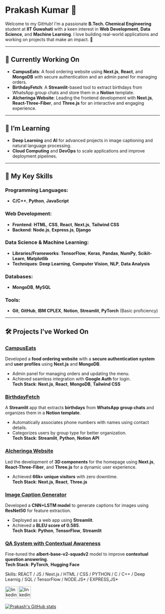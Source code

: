 <!--
**Prakash436/Prakash436** is a ✨ _special_ ✨ repository because its `README.md` (this file) appears on your GitHub profile.

Here are some ideas to get you started:

- 🔭 I’m currently working on ...
- 🌱 I’m currently learning ...
- 👯 I’m looking to collaborate on ...
- 🤔 I’m looking for help with ...
- 💬 Ask me about ...
- 📫 How to reach me: ...
- 😄 Pronouns: ...
- ⚡ Fun fact: ...
-->
<!--
### Hi there 👋, my name is Prakash Kumar
#### I am a final year student at IIT Guwahati
-->
# Prakash Kumar 👋

Welcome to my GitHub! I'm a passionate **B.Tech. Chemical Engineering** student at **IIT Guwahati** with a keen interest in **Web Development**, **Data Science**, and **Machine Learning**. I love building real-world applications and working on projects that make an impact. 🚀

---

## 🔭 Currently Working On
- **CampusEats**: A food ordering website using **Next.js**, **React**, and **MongoDB** with secure authentication and an admin panel for managing orders.
- **BirthdayFetch**: A **Streamlit**-based tool to extract birthdays from WhatsApp group chats and store them in a **Notion** template.
- **Alcheringa Website**: Leading the frontend development with **Next.js**, **React-Three-Fiber**, and **Three.js** for an interactive and engaging experience.

---

## 🌱 I’m Learning
- **Deep Learning** and **AI** for advanced projects in image captioning and natural language processing.  
- **Cloud Computing** and **DevOps** to scale applications and improve deployment pipelines.

---

## 🚀 My Key Skills

### **Programming Languages:**
- **C/C++**, **Python**, **JavaScript**

### **Web Development:**
- **Frontend**: **HTML**, **CSS**, **React**, **Next.js**, **Tailwind CSS**
- **Backend**: **Node.js**, **Express.js**, **Django**

### **Data Science & Machine Learning:**
- **Libraries/Frameworks**: **TensorFlow**, **Keras**, **Pandas**, **NumPy**, **Scikit-Learn**, **Matplotlib**
- **Techniques**: **Deep Learning**, **Computer Vision**, **NLP**, **Data Analysis**

### **Databases:**
- **MongoDB**, **MySQL**

### **Tools:**
- **Git**, **GitHub**, **IBM CPLEX**, **Notion**, **Streamlit**, **PyTorch** (Basic proficiency)

---

## 🛠️ Projects I’ve Worked On

### [CampusEats](https://github.com/username)  
Developed a **food ordering website** with a **secure authentication system** and **user profiles** using **Next.js** and **MongoDB**.  
- Admin panel for managing orders and updating the menu.  
- Achieved seamless integration with **Google Auth** for login.  
**Tech Stack**: **Next.js**, **React**, **MongoDB**, **Tailwind CSS**

### [BirthdayFetch](https://github.com/username)  
A **Streamlit** app that extracts **birthdays** from **WhatsApp group chats** and organizes them in a **Notion template**.  
- Automatically associates phone numbers with names using contact details.  
- Categorizes users by group type for better organization.  
**Tech Stack**: **Streamlit**, **Python**, **Notion API**

### [Alcheringa Website](https://github.com/username)  
Led the development of **3D components** for the homepage using **Next.js**, **React-Three-Fiber**, and **Three.js** for a dynamic user experience.  
- Achieved **66k+ unique visitors** with zero downtime.  
**Tech Stack**: **Next.js**, **React**, **Three.js**

### [Image Caption Generator](https://github.com/username)  
Developed a **CNN+LSTM model** to generate captions for images using **ResNet50** for feature extraction.  
- Deployed as a web app using **Streamlit**.  
- Achieved a **BLEU score of 0.585**.  
**Tech Stack**: **Python**, **TensorFlow**, **Streamlit**

### [QA System with Contextual Awareness](https://github.com/username)  
Fine-tuned the **albert-base-v2-squadv2** model to improve **contextual question answering**.  
**Tech Stack**: **PyTorch**, **Hugging Face**

Skills: REACT / JS / Next.js / HTML / CSS / PYTHON / C / C++ / Deep Learnig / SQL / TensorFlow / NODE.JS* / EXPRESS,JS* 



[<img src='https://upload.wikimedia.org/wikipedia/commons/8/81/LinkedIn_icon.svg' alt='linkedin' height='40'>](https://www.linkedin.com/in/prakash-kumar-iitg//) 
[<img src='https://www.vectorlogo.zone/logos/kaggle/kaggle-icon.svg' alt='linkedin' height='40'>](https://www.kaggle.com/prakash56)


   
[![Prakash's GitHub stats](https://github-readme-stats.vercel.app/api?username=Prakash436&hide=stars,issues&hide_rank=true&theme=radical)](https://github.com/anuraghazra/github-readme-stats)


